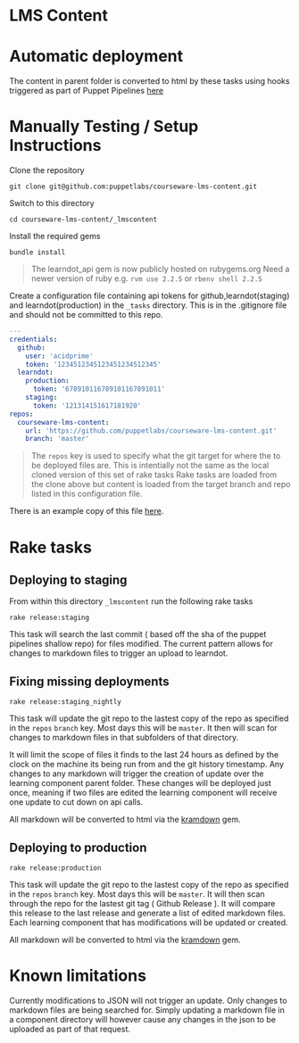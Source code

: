 # LMS Content

# Automatic deployment

The content in parent folder is converted to html by these tasks using hooks triggered as part of Puppet Pipelines [here](https://pipelines.puppet.com/esquared/apps/courseware-lms-content)


# Manually Testing / Setup Instructions

Clone the repository

```shell
git clone git@github.com:puppetlabs/courseware-lms-content.git
```

Switch to this directory

```shell
cd courseware-lms-content/_lmscontent
```

Install the required gems

```shell
bundle install
```
> The learndot_api gem is now publicly hosted on rubygems.org
> Need a newer version of ruby e.g. `rvm use 2.2.5` or `rbenv shell 2.2.5`

Create a configuration file containing api tokens for github,learndot(staging)
and learndot(production) in the `_tasks` directory. This is in the .gitignore
file and should not be committed to this repo.

```yaml
---
credentials:
  github:
    user: 'acidprime'
    token: '1234512345123451234512345'
  learndot:
    production:
      token: '678910116789101167891011'
    staging:
      token: '121314151617181920'
repos:
  courseware-lms-content:
    url: 'https://github.com/puppetlabs/courseware-lms-content.git'
    branch: 'master'
```

> The `repos` key is used to specify what the git target for where the to be deployed files are.
> This is intentially not the same as the local cloned version of this set of rake tasks
> Rake tasks are loaded from the clone above but content is loaded from the target branch and repo listed in this configuration file.


There is an example copy of this file [here](https://raw.githubusercontent.com/puppetlabs/courseware-lms-content/master/_lmscontent/_tasks/config.yaml.example).

# Rake tasks 

## Deploying to staging

From within this directory `_lmscontent` run the following rake tasks


```shell
rake release:staging
```

This task will search the last commit ( based off the sha of the puppet pipelines shallow repo) for files modified.
The current pattern allows for changes to markdown files to trigger an upload to learndot.

## Fixing missing deployments

```shell
rake release:staging_nightly
```

This task will update the git repo to the lastest copy of the repo as specified
in the `repos` `branch` key. Most days this will be `master`. It then will scan
for changes to markdown files in that subfolders of that directory.

It will limit the scope of files it finds to the last 24 hours as defined by
the clock on the machine its being run from and the git history timestamp. Any
changes to any markdown will trigger the creation of update over the learning
component parent folder. These changes will be deployed just once, meaning if
two files are edited the learning component will receive one update to cut down
on api calls.

All markdown will be converted to html via the [kramdown](https://github.com/gettalong/kramdown) gem.

## Deploying to production

```shell
rake release:production
```

This task will update the git repo to the lastest copy of the repo as specified
in the `repos` `branch` key. Most days this will be `master`. It will then scan
through the repo for the lastest git tag ( Github Release ). It will compare
this release to the last release and generate a list of edited markdown files.
Each learning component that has modifications will be updated or created.

All markdown will be converted to html via the [kramdown](https://github.com/gettalong/kramdown) gem.

# Known limitations

Currently modifications to JSON will not trigger an update. Only changes to
markdown files are being searched for. Simply updating a markdown file in a component directory will however
cause any changes in the json to be uploaded as part of that request.
